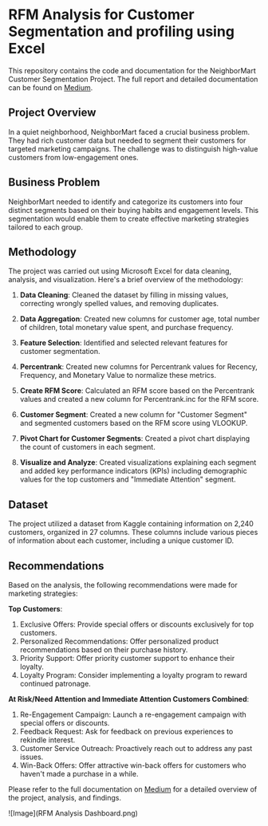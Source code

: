 # RFM Analysis for Customer Segmentation and profiling using Excel

This repository contains the code and documentation for the NeighborMart Customer Segmentation Project. The full report and detailed documentation can be found on [Medium](https://medium.com/@okon.judith/rfm-analysis-for-customer-segmentation-and-profiling-using-excel-4b837b49cbcb).

## Project Overview

In a quiet neighborhood, NeighborMart faced a crucial business problem. They had rich customer data but needed to segment their customers for targeted marketing campaigns. The challenge was to distinguish high-value customers from low-engagement ones.

## Business Problem

NeighborMart needed to identify and categorize its customers into four distinct segments based on their buying habits and engagement levels. This segmentation would enable them to create effective marketing strategies tailored to each group.

## Methodology

The project was carried out using Microsoft Excel for data cleaning, analysis, and visualization. Here's a brief overview of the methodology:

1. **Data Cleaning**: Cleaned the dataset by filling in missing values, correcting wrongly spelled values, and removing duplicates.

2. **Data Aggregation**: Created new columns for customer age, total number of children, total monetary value spent, and purchase frequency.

3. **Feature Selection**: Identified and selected relevant features for customer segmentation.

4. **Percentrank**: Created new columns for Percentrank values for Recency, Frequency, and Monetary Value to normalize these metrics.

5. **Create RFM Score**: Calculated an RFM score based on the Percentrank values and created a new column for Percentrank.inc for the RFM score.

6. **Customer Segment**: Created a new column for "Customer Segment" and segmented customers based on the RFM score using VLOOKUP.

7. **Pivot Chart for Customer Segments**: Created a pivot chart displaying the count of customers in each segment.

8. **Visualize and Analyze**: Created visualizations explaining each segment and added key performance indicators (KPIs) including demographic values for the top customers and "Immediate Attention" segment.

## Dataset

The project utilized a dataset from Kaggle containing information on 2,240 customers, organized in 27 columns. These columns include various pieces of information about each customer, including a unique customer ID.

## Recommendations

Based on the analysis, the following recommendations were made for marketing strategies:

**Top Customers**:
1. Exclusive Offers: Provide special offers or discounts exclusively for top customers.
2. Personalized Recommendations: Offer personalized product recommendations based on their purchase history.
3. Priority Support: Offer priority customer support to enhance their loyalty.
4. Loyalty Program: Consider implementing a loyalty program to reward continued patronage.

**At Risk/Need Attention and Immediate Attention Customers Combined**:
1. Re-Engagement Campaign: Launch a re-engagement campaign with special offers or discounts.
2. Feedback Request: Ask for feedback on previous experiences to rekindle interest.
3. Customer Service Outreach: Proactively reach out to address any past issues.
4. Win-Back Offers: Offer attractive win-back offers for customers who haven't made a purchase in a while.

Please refer to the full documentation on [Medium](https://medium.com/@okon.judith/rfm-analysis-for-customer-segmentation-and-profiling-using-excel-4b837b49cbcb) for a detailed overview of the project, analysis, and findings.

![Image](RFM Analysis Dashboard.png)
